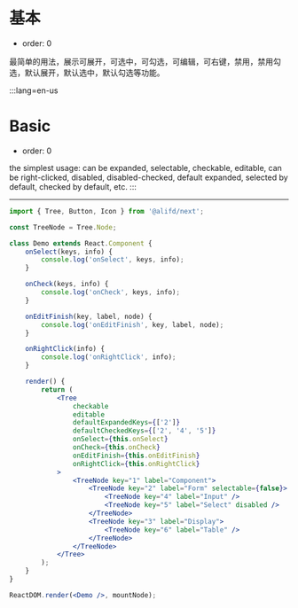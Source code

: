 # 基本

-   order: 0

最简单的用法，展示可展开，可选中，可勾选，可编辑，可右键，禁用，禁用勾选，默认展开，默认选中，默认勾选等功能。

:::lang=en-us

# Basic

-   order: 0

the simplest usage: can be expanded, selectable, checkable, editable, can be right-clicked, disabled, disabled-checked, default expanded, selected by default, checked by default, etc.
:::

---

```jsx
import { Tree, Button, Icon } from '@alifd/next';

const TreeNode = Tree.Node;

class Demo extends React.Component {
    onSelect(keys, info) {
        console.log('onSelect', keys, info);
    }

    onCheck(keys, info) {
        console.log('onCheck', keys, info);
    }

    onEditFinish(key, label, node) {
        console.log('onEditFinish', key, label, node);
    }

    onRightClick(info) {
        console.log('onRightClick', info);
    }

    render() {
        return (
            <Tree
                checkable
                editable
                defaultExpandedKeys={['2']}
                defaultCheckedKeys={['2', '4', '5']}
                onSelect={this.onSelect}
                onCheck={this.onCheck}
                onEditFinish={this.onEditFinish}
                onRightClick={this.onRightClick}
            >
                <TreeNode key="1" label="Component">
                    <TreeNode key="2" label="Form" selectable={false}>
                        <TreeNode key="4" label="Input" />
                        <TreeNode key="5" label="Select" disabled />
                    </TreeNode>
                    <TreeNode key="3" label="Display">
                        <TreeNode key="6" label="Table" />
                    </TreeNode>
                </TreeNode>
            </Tree>
        );
    }
}

ReactDOM.render(<Demo />, mountNode);
```
